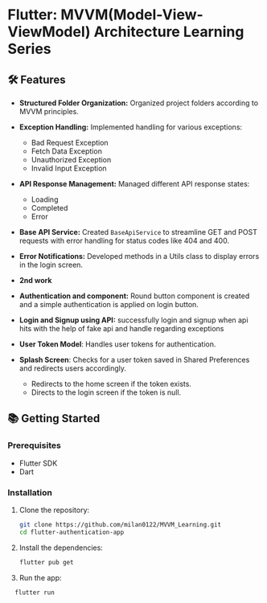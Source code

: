 # Flutter: MVVM(Model-View-ViewModel) Architecture Learning Series




## 🛠️ Features

- **Structured Folder Organization:** Organized project folders according to MVVM principles.

- **Exception Handling:** Implemented handling for various exceptions:
    - Bad Request Exception
    - Fetch Data Exception
    - Unauthorized Exception
    - Invalid Input Exception

- **API Response Management:** Managed different API response states:
    - Loading
    - Completed
    - Error

- **Base API Service:** Created `BaseApiService` to streamline GET and POST requests with error handling for status codes like 404 and 400.

- **Error Notifications:** Developed methods in a Utils class to display errors in the login screen.

- **2nd work**
- **Authentication and component:** Round button component is created and a simple authentication is applied on login button.

- **Login and Signup using API:**  successfully login and signup when api hits with the help of fake api and handle regarding exceptions

- **User Token Model**: Handles user tokens for authentication.

- **Splash Screen**: Checks for a user token saved in Shared Preferences and redirects users accordingly.
  - Redirects to the home screen if the token exists.
  - Directs to the login screen if the token is null.



## 📚 Getting Started

### Prerequisites

- Flutter SDK
- Dart

### Installation

1. Clone the repository:
   ```bash
   git clone https://github.com/milan0122/MVVM_Learning.git
   cd flutter-authentication-app
   
2. Install the dependencies:
    ```bash
    flutter pub get
3. Run the app:
  ```bash
    flutter run 

